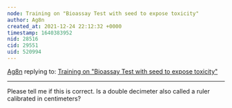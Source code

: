 ```yaml
---
node: Training on "Bioassay Test with seed to expose toxicity"
author: Ag8n
created_at: 2021-12-24 22:12:32 +0000
timestamp: 1640383952
nid: 28516
cid: 29551
uid: 520994
---
```




[Ag8n](../profile/Ag8n) replying to: [Training on "Bioassay Test with seed to expose toxicity"](../notes/xavcc/12-23-2021/training-on-bioassay-test-with-seed-to-expose-toxicity)

----
Please tell me if this is correct.  Is a double decimeter also called a ruler calibrated in centimeters?